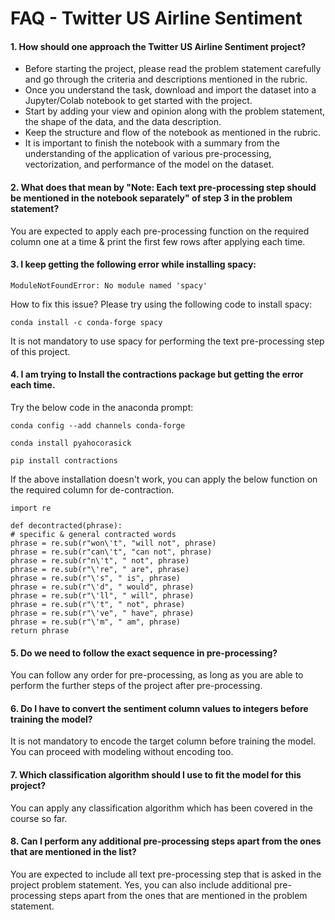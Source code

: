 # FAQ - Twitter US Airline Sentiment
#### 1. How should one approach the Twitter US Airline Sentiment project?

- Before starting the project, please read the problem statement carefully and go through the criteria and descriptions mentioned in the rubric.
- Once you understand the task, download and import the dataset into a Jupyter/Colab notebook to get started with the project.
- Start by adding your view and opinion along with the problem statement, the shape of the data, and the data description.
- Keep the structure and flow of the notebook as mentioned in the rubric.
- It is important to finish the notebook with a summary from the understanding of the application of various pre-processing, vectorization, and performance of the model on the dataset.

#### 2. What does that mean by "Note: Each text pre-processing step should be mentioned in the notebook separately" of step 3 in the problem statement?

You are expected to apply each pre-processing function on the required column
one at a time & print the first few rows after applying each time.

#### 3. I keep getting the following error while installing spacy:
```
ModuleNotFoundError: No module named 'spacy'
```

How to fix this issue?
Please try using the following code to install spacy:
```
conda install -c conda-forge spacy
```

It is not mandatory to use spacy for performing the text pre-processing step of
this project.


#### 4. I am trying to Install the contractions package but getting the error each time.

Try the below code in the anaconda prompt:
```
conda config --add channels conda-forge
```
```
conda install pyahocorasick
```
```
pip install contractions
```
If the above installation doesn't work, you can apply the below function on the required column for de-contraction.
```
import re
```
```
def decontracted(phrase):
# specific & general contracted words
phrase = re.sub(r"won\'t", "will not", phrase)
phrase = re.sub(r"can\'t", "can not", phrase)
phrase = re.sub(r"n\'t", " not", phrase)
phrase = re.sub(r"\'re", " are", phrase)
phrase = re.sub(r"\'s", " is", phrase)
phrase = re.sub(r"\'d", " would", phrase)
phrase = re.sub(r"\'ll", " will", phrase)
phrase = re.sub(r"\'t", " not", phrase)
phrase = re.sub(r"\'ve", " have", phrase)
phrase = re.sub(r"\'m", " am", phrase)
return phrase
```

#### 5. Do we need to follow the exact sequence in pre-processing?
You can follow any order for pre-processing, as long as you are able to perform
the further steps of the project after pre-processing.

#### 6. Do I have to convert the sentiment column values to integers before training the model?

It is not mandatory to encode the target column before training the model.
You can proceed with modeling without encoding too.

#### 7. Which classification algorithm should I use to fit the model for this project?

You can apply any classification algorithm which has been covered in the course so far.

#### 8. Can I perform any additional pre-processing steps apart from the ones that are mentioned in the list?

You are expected to include all text pre-processing step that is asked in the
project problem statement. Yes, you can also include additional pre-processing
steps apart from the ones that are mentioned in the problem statement.
